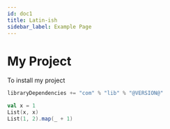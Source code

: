 ```yaml
---
id: doc1
title: Latin-ish
sidebar_label: Example Page
---
```


# My Project

To install my project
```scala
libraryDependencies += "com" % "lib" % "@VERSION@"
```

```scala mdoc
val x = 1
List(x, x)
List(1, 2).map(_ + 1)
```
